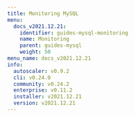 ```yaml
---
title: Monitoring MySQL
menu:
  docs_v2021.12.21:
    identifier: guides-mysql-monitoring
    name: Monitoring
    parent: guides-mysql
    weight: 50
menu_name: docs_v2021.12.21
info:
  autoscaler: v0.9.2
  cli: v0.24.0
  community: v0.24.2
  enterprise: v0.11.2
  installer: v2021.12.21
  version: v2021.12.21
---
```


